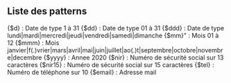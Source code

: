 ## Liste des patterns
{$d}     : Date de type 1 à 31
{$dd}    : Date de type 01 à 31
{$ddd}   : Date de type lundi|mardi|mercredi|jeudi|vendredi|samedi|dimanche
{$mm}"   : Mois 01 à 12
{$mmm}   : Mois janvier|f(.)vrier|mars|avril|mai|juin|juillet|ao(.)t|septembre|octobre|novembre|decembre
{$yyyy}  : Annee 2020
{$nir}   : Numéro de sécurité social sur 13 caractères
{$nir15} : Numéro de sécurité social sur 15 caractères
{$tel}   : Numéro de téléphone sur 10
{$email} : Adresse mail